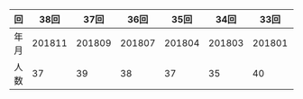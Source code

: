 |回|38回|37回|36回|35回|34回|33回|32回|31回|30回|29回|
|-|---|---|---|---|---|---|---|---|---|---|
|年月|201811|201809|201807|201804|201803|201801|201712|201710|201708|201706|
|人数|37|39|38|37|35|40|39|37|46|55|
